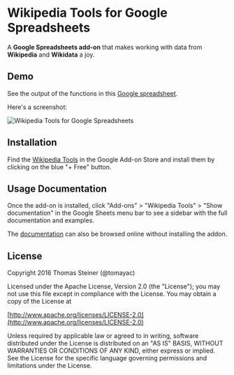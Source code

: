 # Wikipedia Tools for Google Spreadsheets

A **Google Spreadsheets add-on** that makes working with data from **Wikipedia** and **Wikidata** a joy.

## Demo

See the output of the functions in this [Google spreadsheet](https://docs.google.com/spreadsheets/d/1sVduZul787O-bRzuy0UKpRl7bkouxwaIOsxXuJGm6yg/edit?usp=sharing).

Here's a screenshot:

![Wikipedia Tools for Google Spreadsheets](https://github.com/tomayac/wikipedia-tools-for-google-spreadsheets/blob/master/screenshot.png "Wikipedia Tools for Google Spreadsheets")

## Installation

Find the [Wikipedia Tools](https://gsuite.google.com/marketplace/app/wikipedia_and_wikidata_tools/595109124715?pann=cwsdp&hl=en)
in the Google Add-on Store and install them by clicking on the blue "+ Free" button.

## Usage Documentation

Once the add-on is installed, click "Add-ons" > "Wikipedia Tools" > "Show documentation"
in the Google Sheets menu bar to see a sidebar with the full documentation and examples.

The [documentation](https://tomayac.github.io/wikipedia-tools-for-google-spreadsheets/Documentation.html)
can also be browsed online without installing the addon.

## License

Copyright 2016 Thomas Steiner (@tomayac)

Licensed under the Apache License, Version 2.0 (the "License");
you may not use this file except in compliance with the License.
You may obtain a copy of the License at

[http://www.apache.org/licenses/LICENSE-2.0](http://www.apache.org/licenses/LICENSE-2.0)

Unless required by applicable law or agreed to in writing, software
distributed under the License is distributed on an "AS IS" BASIS,
WITHOUT WARRANTIES OR CONDITIONS OF ANY KIND, either express or implied.
See the License for the specific language governing permissions and
limitations under the License.
